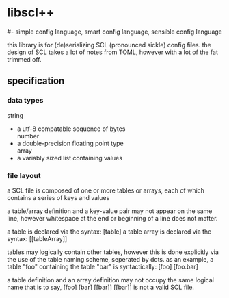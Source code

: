 # libscl++
#- simple config language, smart config language, sensible config language

this library is for (de)serializing SCL (pronounced sickle) config files.
the design of SCL takes a lot of notes from TOML, however
with a lot of the fat trimmed off.

## specification

### data types
string  
- a utf-8 compatable sequence of bytes  
number  
- a double-precision floating point type  
array  
- a variably sized list containing values  

### file layout
a SCL file is composed of one or more tables or arrays,
each of which contains a series of keys and values

a table/array definition and a key-value pair may not 
appear on the same line, however whitespace at the end or beginning of a line
does not matter.

a table is declared via the syntax:
	[table]
a table array is declared via the syntax:
	[[tableArray]]

tables may logically contain other tables, however this is done
explicitly via the use of the table naming scheme, seperated by dots.
as an example, a table "foo" containing the table "bar" is syntactically:
	[foo]
	[foo.bar]

a table definition and an array definition may not occupy the same logical name
that is to say,
	[foo]
	[bar]
	[[bar]]
	[[bar]]
is not a valid SCL file.


